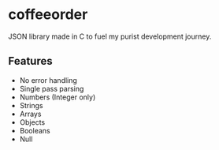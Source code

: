 # coffeeorder

JSON library made in C to fuel my purist development journey.

## Features

* No error handling
* Single pass parsing
* Numbers (Integer only)
* Strings
* Arrays
* Objects
* Booleans
* Null
